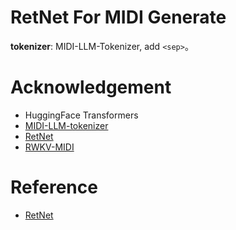 # RetNet For MIDI Generate

**tokenizer**: MIDI-LLM-Tokenizer, add `<sep>`。


# Acknowledgement
* HuggingFace Transformers
* [MIDI-LLM-tokenizer](https://github.com/briansemrau/MIDI-LLM-tokenizer)
* [RetNet](https://github.com/syncdoth/RetNet)
* [RWKV-MIDI](https://huggingface.co/BlinkDL/rwkv-4-music)

# Reference
* [RetNet](https://arxiv.org/abs/2307.08621)